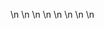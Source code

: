 

















































\n
\n
\n
\n
\n
\n
\n
\n






















































































































































































































































































































































